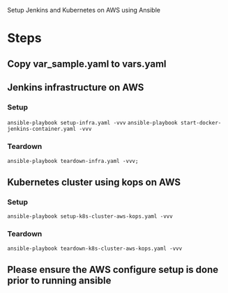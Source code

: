 Setup Jenkins and Kubernetes on AWS using Ansible

# Steps

## Copy var_sample.yaml to vars.yaml

## Jenkins infrastructure on AWS 

### Setup

`` ansible-playbook setup-infra.yaml -vvv ``
`` ansible-playbook start-docker-jenkins-container.yaml -vvv ``

### Teardown

`` ansible-playbook teardown-infra.yaml -vvv; ``

## Kubernetes cluster using kops on AWS

### Setup

`` ansible-playbook setup-k8s-cluster-aws-kops.yaml -vvv ``

### Teardown

`` ansible-playbook teardown-k8s-cluster-aws-kops.yaml -vvv ``

## Please ensure the AWS configure setup is done prior to running ansible